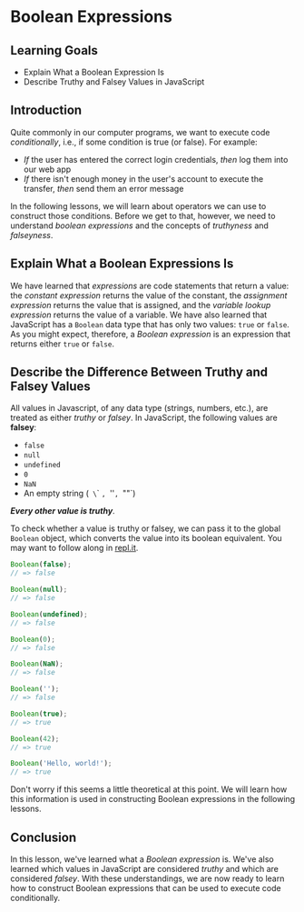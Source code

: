# Boolean Expressions

## Learning Goals

* Explain What a Boolean Expression Is
* Describe Truthy and Falsey Values in JavaScript

## Introduction

Quite commonly in our computer programs, we want to execute code _conditionally_, i.e., if some condition is true (or false). For example:

* _If_ the user has entered the correct login credentials, _then_ log them into our web app
* _If_ there isn't enough money in the user's account to execute the transfer, _then_ send them an error message

In the following lessons, we will learn about operators we can use to construct those conditions. Before we get to that, however, we need to understand _boolean expressions_ and the concepts of _truthyness_ and _falseyness_.

## Explain What a Boolean Expressions Is

We have learned that _expressions_ are code statements that return a value: the _constant expression_ returns the value of the constant, the _assignment expression_ returns the value that is assigned, and the _variable lookup expression_ returns the value of a variable. We have also learned that JavaScript has a `Boolean` data type that has only two values: `true` or `false`. As you might expect, therefore, a _Boolean expression_ is an expression that returns either `true` or `false`.

## Describe the Difference Between Truthy and Falsey Values

All values in Javascript, of any data type (strings, numbers, etc.), are treated as either _truthy_ or _falsey_. In JavaScript, the following values are **falsey**:

* `false`
* `null`
* `undefined`
* `0`
* `NaN`
* An empty string (` \`\` `, `''`, `""`)

**_Every other value is truthy_**.

To check whether a value is truthy or falsey, we can pass it to the global
`Boolean` object, which converts the value into its boolean equivalent. You may
want to follow along in [repl.it](https://repl.it/languages/javascript).

```js
Boolean(false);
// => false

Boolean(null);
// => false

Boolean(undefined);
// => false

Boolean(0);
// => false

Boolean(NaN);
// => false

Boolean('');
// => false

Boolean(true);
// => true

Boolean(42);
// => true

Boolean('Hello, world!');
// => true
```

Don't worry if this seems a little theoretical at this point. We will learn how this information is used in constructing Boolean expressions in the following lessons.

## Conclusion

In this lesson, we've learned what a _Boolean expression_ is. We've also learned which values in JavaScript are considered _truthy_ and which are considered _falsey_. With these understandings, we are now ready to learn how to construct Boolean expressions that can be used to execute code conditionally.
